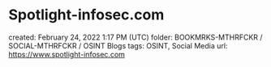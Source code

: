 # Spotlight-infosec.com

created: February 24, 2022 1:17 PM (UTC)
folder: BOOKMRKS-MTHRFCKR / SOCIAL-MTHRFCKR / OSINT Blogs
tags: OSINT, Social Media
url: https://www.spotlight-infosec.com